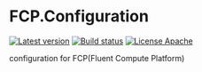 # FCP.Configuration
[![Latest version](https://img.shields.io/nuget/v/FCP.Configuration.Core.svg)](https://www.nuget.org/packages/FCP.Configuration.Core/)   [![Build status](https://ci.appveyor.com/api/projects/status/5w84s3jjui0bs3gy?svg=true)](https://ci.appveyor.com/project/wanlitao/fcp-configuration)   [![License Apache](https://img.shields.io/badge/license-Apache%202-blue.svg)](http://www.apache.org/licenses/LICENSE-2.0.html)

configuration for FCP(Fluent Compute Platform)